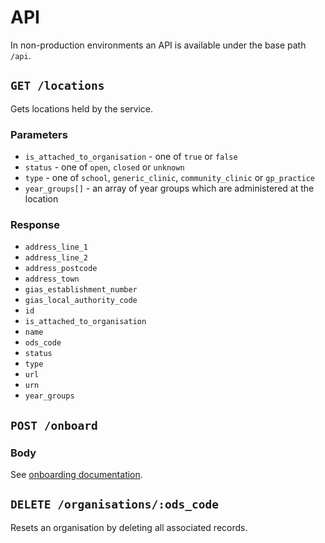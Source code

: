 # API

In non-production environments an API is available under the base path `/api`.

## `GET /locations`

Gets locations held by the service.

### Parameters

- `is_attached_to_organisation` - one of `true` or `false`
- `status` - one of `open`, `closed` or `unknown`
- `type` - one of `school`, `generic_clinic`, `community_clinic` or `gp_practice`
- `year_groups[]` - an array of year groups which are administered at the location

### Response

- `address_line_1`
- `address_line_2`
- `address_postcode`
- `address_town`
- `gias_establishment_number`
- `gias_local_authority_code`
- `id`
- `is_attached_to_organisation`
- `name`
- `ods_code`
- `status`
- `type`
- `url`
- `urn`
- `year_groups`

## `POST /onboard`

### Body

See [onboarding documentation](onboarding.md).

## `DELETE /organisations/:ods_code`

Resets an organisation by deleting all associated records.
